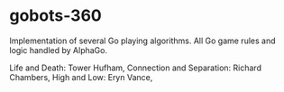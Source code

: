 # gobots-360

Implementation of several Go playing algorithms. All Go game rules and logic handled by AlphaGo.

Life and Death: Tower Hufham,
Connection and Separation: Richard Chambers,
High and Low: Eryn Vance,
